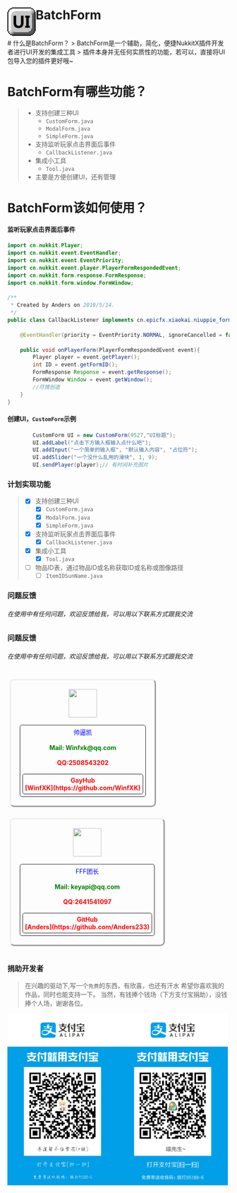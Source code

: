 <h1>BatchForm<img src="https://raw.githubusercontent.com/xkmp/BatchForm/master/UI_iocn.png" height="64" width="64" align="left"></img></h1>
<br>
# 什么是BatchForm？
> BatchForm是一个辅助，简化，便捷NukkitX插件开发者进行UI开发的集成工具
> 插件本身并无任何实质性的功能，若可以，直接将UI包导入您的插件更好哦~ 

# BatchForm有哪些功能？
> - 支持创建三种UI
>   - `CustomForm.java`
>   - `ModalForm.java`
>   - `SimpleForm.java`
> - 支持监听玩家点击界面后事件
>   - `CallbackListener.java`
> - 集成小工具
>   - `Tool.java`
> - 主要是方便创建UI，还有管理

# BatchForm该如何使用？
#### 监听玩家点击界面后事件
```java
import cn.nukkit.Player;
import cn.nukkit.event.EventHandler;
import cn.nukkit.event.EventPriority;
import cn.nukkit.event.player.PlayerFormRespondedEvent;
import cn.nukkit.form.response.FormResponse;
import cn.nukkit.form.window.FormWindow;

/**
 * Created by Anders on 2019/5/14.
 */
public class CallbackListener implements cn.epicfx.xiaokai.niuppie_form.CallbackListener{

	@EventHandler(priority = EventPriority.NORMAL, ignoreCancelled = false)

	public void onPlayerForm(PlayerFormRespondedEvent event){
		Player player = event.getPlayer();
		int ID = event.getFormID();
		FormResponse Response = event.getResponse();
		FormWindow Window = event.getWindow();
		//尽情创造
    }
}
```
#### 创建UI，`CustomForm`示例
```java
		CustomForm UI = new CustomForm(9527,"UI标题");
		UI.addLabel("点击下方输入框输入点什么吧");
		UI.addInput("一个简单的输入框", "默认输入内容", "占位符");
		UI.addSlider("一个没什么乱用的滑块", 1, 9);
		UI.sendPlayer(player);// 有时间补充图片
```

### 计划实现功能
> - [x] 支持创建三种UI
>   - [x] `CustomForm.java`
>   - [x] `ModalForm.java`
>   - [x] `SimpleForm.java`
> - [x] 支持监听玩家点击界面后事件
>   - [x] `CallbackListener.java`
> - [x] 集成小工具
>   - [x] `Tool.java`
> - [ ] 物品ID表，通过物品ID或名称获取ID或名称或图像路径
>   - [ ] `ItemIDSunName.java`

### 问题反馈
###### 在使用中有任何问题，欢迎反馈给我，可以用以下联系方式跟我交流

### 问题反馈
###### 在使用中有任何问题，欢迎反馈给我，可以用以下联系方式跟我交流
<div style="display: inline-block;border-style: outset;padding: 20px;margin : 10px 0px 15px 5px;border-radius:10px;"><center>
<img src="http://q2.qlogo.cn/headimg_dl?bs=2508543202&dst_uin=2508543202&dst_uin=2508543202&;dst_uin=2508543202&spec=100&url_enc=0&referer=bu_interface&term_type=PC" height="64" width="64" align="center"/>
</br>
</br>
<div style="border-style: solid; border-width: 1px;padding: 5px;border-radius:5px;">
<font color="blue">帅逼凯</font><b></br>
</br>
<Font color="green">Mail: Winfxk@qq.com</font></br>
</br>
<font color="red">QQ:2508543202</font></br>
</br>
<div style="border-style: solid; border-width: 1px;padding: 5px;border-radius:5px;"><font color="red">GayHub</font>
</br>
<font color="red">[WinfXK](https://github.com/WinfXK)</font>
</div></div>
</b>
</center>
</div>
<div style="display: inline-block;border-style: outset;padding: 20px;margin : 10px 0px 15px 5px;border-radius:10px;"><center>
<img src="http://q2.qlogo.cn/headimg_dl?bs=2641541097&dst_uin=2641541097&dst_uin=2641541097&;dst_uin=2641541097&spec=100&url_enc=0&referer=bu_interface&term_type=PC" height="64" width="64" align="center"/>
</br>
</br>
<div style="border-style: solid; border-width: 1px;padding: 5px;border-radius:5px;">
<font color="blue">FFF团长</font><b></br>
</br><Font color="green">Mail: keyapi@qq.com</font></br>
</br>
<font color="red">QQ:2641541097</font></br>
</br>
<div style="border-style: solid; border-width: 1px;padding: 5px;border-radius:5px;">
<font color="red">GitHub </font>
</br>
<font color="red">[Anders](https://github.com/Anders233)</font>
</div>
</div>
</b>
<center>
</div>


### 捐助开发者
> 在兴趣的驱动下,写一个`免费`的东西，有欣喜，也还有汗水
> 希望你喜欢我的作品，同时也能支持一下。
> 当然，有钱捧个钱场（下方支付宝捐助），没钱捧个人场，谢谢各位。

<img src="https://raw.githubusercontent.com/xkmp/Test/master/Alipay-WinfXK.jpg" height="389" width="250" align="left"></img>
<img src="https://raw.githubusercontent.com/xkmp/Test/master/Alipay-FFF.jpg" height="389" width="250" align="left"></img>
